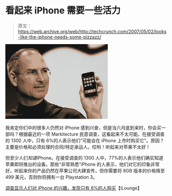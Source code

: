 # 看起来 iPhone 需要一些活力

> 原文：<https://web.archive.org/web/http://techcrunch.com/2007/05/02/looks-like-the-iphone-needs-some-pizzazz/>

![](img/12459aaf9333fb66c9533a7273fc0ba9.png)

我肯定你们中的很多人仍然对 iPhone 感到兴奋，但是当六月底到来时，你会买一部吗？根据最近的一项 Markitecture 民意调查，这看起来不太可能。在接受调查的 1300 人中，只有 6%的人表示他们“可能会在 iPhone 上市时购买它”。原因？主要是价格和必须处理的合同/特定承运人。哎哟！听起来对苹果不太好！

但至少人们*知道*iPhone。在接受调查的 1300 人中，77%的人表示他们确实知道苹果即将推出的设备。那些“非常熟悉”iPhone 的人表示，他们对它的印象非常好。听起来你的产品仍然在苹果公司大肆宣传，但你需要将 8GB 版本的价格降至 499 美元，否则你将拥有一台 Playstation 3。

[调查显示人们对 iPhone 的兴趣，发现只有 6%的人购买](https://web.archive.org/web/20150912124828/http://ilounge.com/index.php/news/comments/survey-tallies-iphone-interest-only-6-to-buy/)【iLounge】